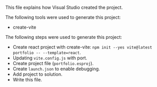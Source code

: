 This file explains how Visual Studio created the project.

The following tools were used to generate this project:
- create-vite

The following steps were used to generate this project:
- Create react project with create-vite: `npm init --yes vite@latest portfolio -- --template=react`.
- Updating `vite.config.js` with port.
- Create project file (`portfolio.esproj`).
- Create `launch.json` to enable debugging.
- Add project to solution.
- Write this file.
